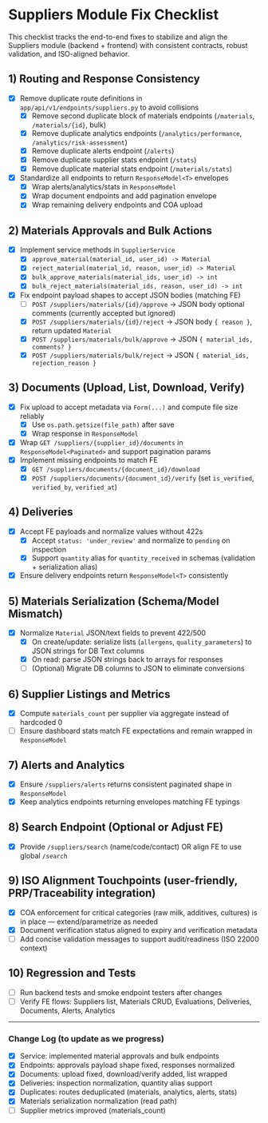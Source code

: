 # Suppliers Module Fix Checklist

This checklist tracks the end-to-end fixes to stabilize and align the Suppliers module (backend + frontend) with consistent contracts, robust validation, and ISO-aligned behavior.

## 1) Routing and Response Consistency
- [x] Remove duplicate route definitions in `app/api/v1/endpoints/suppliers.py` to avoid collisions
  - [x] Remove second duplicate block of materials endpoints (`/materials`, `/materials/{id}`, bulk)
  - [x] Remove duplicate analytics endpoints (`/analytics/performance`, `/analytics/risk-assessment`)
  - [x] Remove duplicate alerts endpoint (`/alerts`)
  - [x] Remove duplicate supplier stats endpoint (`/stats`)
  - [x] Remove duplicate material stats endpoint (`/materials/stats`)
- [x] Standardize all endpoints to return `ResponseModel<T>` envelopes
  - [x] Wrap alerts/analytics/stats in `ResponseModel`
  - [x] Wrap document endpoints and add pagination envelope
  - [x] Wrap remaining delivery endpoints and COA upload

## 2) Materials Approvals and Bulk Actions
- [x] Implement service methods in `SupplierService`
  - [x] `approve_material(material_id, user_id) -> Material`
  - [x] `reject_material(material_id, reason, user_id) -> Material`
  - [x] `bulk_approve_materials(material_ids, user_id) -> int`
  - [x] `bulk_reject_materials(material_ids, reason, user_id) -> int`
- [x] Fix endpoint payload shapes to accept JSON bodies (matching FE)
  - [ ] `POST /suppliers/materials/{id}/approve` -> JSON body optional comments (currently accepted but ignored)
  - [x] `POST /suppliers/materials/{id}/reject` -> JSON body `{ reason }`, return updated `Material`
  - [x] `POST /suppliers/materials/bulk/approve` -> JSON `{ material_ids, comments? }`
  - [x] `POST /suppliers/materials/bulk/reject` -> JSON `{ material_ids, rejection_reason }`

## 3) Documents (Upload, List, Download, Verify)
- [x] Fix upload to accept metadata via `Form(...)` and compute file size reliably
  - [x] Use `os.path.getsize(file_path)` after save
  - [x] Wrap response in `ResponseModel`
- [x] Wrap `GET /suppliers/{supplier_id}/documents` in `ResponseModel<Paginated>` and support pagination params
- [x] Implement missing endpoints to match FE
  - [x] `GET /suppliers/documents/{document_id}/download`
  - [x] `POST /suppliers/documents/{document_id}/verify` (set `is_verified`, `verified_by`, `verified_at`)

## 4) Deliveries
- [x] Accept FE payloads and normalize values without 422s
  - [x] Accept `status: 'under_review'` and normalize to `pending` on inspection
  - [x] Support `quantity` alias for `quantity_received` in schemas (validation + serialization alias)
- [x] Ensure delivery endpoints return `ResponseModel<T>` consistently

## 5) Materials Serialization (Schema/Model Mismatch)
- [x] Normalize `Material` JSON/text fields to prevent 422/500
  - [x] On create/update: serialize lists (`allergens`, `quality_parameters`) to JSON strings for DB Text columns
  - [x] On read: parse JSON strings back to arrays for responses
  - [ ] (Optional) Migrate DB columns to JSON to eliminate conversions

## 6) Supplier Listings and Metrics
- [x] Compute `materials_count` per supplier via aggregate instead of hardcoded 0
- [ ] Ensure dashboard stats match FE expectations and remain wrapped in `ResponseModel`

## 7) Alerts and Analytics
- [x] Ensure `/suppliers/alerts` returns consistent paginated shape in `ResponseModel`
- [x] Keep analytics endpoints returning envelopes matching FE typings

## 8) Search Endpoint (Optional or Adjust FE)
- [x] Provide `/suppliers/search` (name/code/contact) OR align FE to use global `/search`

## 9) ISO Alignment Touchpoints (user-friendly, PRP/Traceability integration)
- [x] COA enforcement for critical categories (raw milk, additives, cultures) is in place — extend/parametrize as needed
- [x] Document verification status aligned to expiry and verification metadata
- [ ] Add concise validation messages to support audit/readiness (ISO 22000 context)

## 10) Regression and Tests
- [ ] Run backend tests and smoke endpoint testers after changes
- [ ] Verify FE flows: Suppliers list, Materials CRUD, Evaluations, Deliveries, Documents, Alerts, Analytics

---

### Change Log (to update as we progress)
- [x] Service: implemented material approvals and bulk endpoints
- [x] Endpoints: approvals payload shape fixed, responses normalized
- [x] Documents: upload fixed, download/verify added, list wrapped
- [x] Deliveries: inspection normalization, quantity alias support
- [x] Duplicates: routes deduplicated (materials, analytics, alerts, stats)
- [x] Materials serialization normalization (read path)
- [ ] Supplier metrics improved (materials_count)